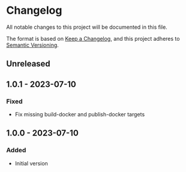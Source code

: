 # Changelog

All notable changes to this project will be documented in this file.

The format is based on [Keep a Changelog](https://keepachangelog.com/en/1.0.0/),
and this project adheres to [Semantic Versioning](https://semver.org/spec/v2.0.0.html).

## Unreleased

## 1.0.1 - 2023-07-10
### Fixed
- Fix missing build-docker and publish-docker targets

## 1.0.0 - 2023-07-10
### Added
- Initial version
